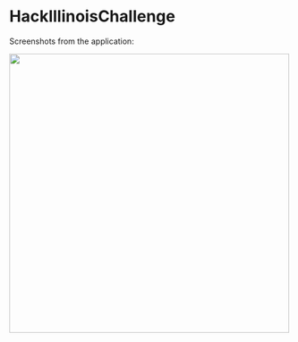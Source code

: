 # HackIllinoisChallenge

Screenshots from the application:

<p>
<img src="https://user-images.githubusercontent.com/63080641/196001249-2a79aeef-4c57-46b1-9d03-1b7c071267b7.jpg" height="500">
</p>
